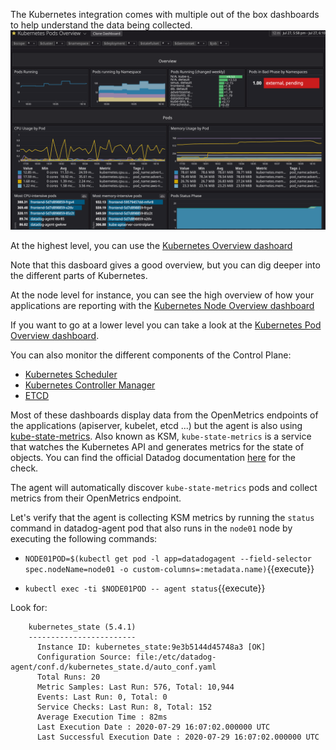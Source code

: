The Kubernetes integration comes with multiple out of the box dashboards to help understand the data being collected. 
![Screenshot of Kubernetes Dashboard](./assets/k8sdashboard.png)


At the highest level, you can use the [Kubernetes Overview dashoard](https://app.datadoghq.com/screen/integration/86/kubernetes---overview)

Note that this dasboard gives a good overview, but you can dig deeper into the different parts of Kubernetes.

At the node level for instance, you can see the high overview of how your applications are reporting with the [Kubernetes Node Overview dashboard](https://app.datadoghq.com/screen/integration/30340/kubernetes-nodes-overview)

If you want to go at a lower level you can take a look at the [Kubernetes Pod Overview dashboard](https://app.datadoghq.com/screen/integration/30322).

You can also monitor the different components of the Control Plane:

* [Kubernetes Scheduler](https://app.datadoghq.com/screen/integration/30270/kubernetes-scheduler)
* [Kubernetes Controller Manager](https://app.datadoghq.com/screen/integration/30271/kubernetes-controller-manager)
* [ETCD](https://app.datadoghq.com/screen/integration/30289/etcd-overview)

Most of these dashboards display data from the OpenMetrics endpoints of the applications (apiserver, kubelet, etcd ...) but the agent is also using [kube-state-metrics](https://github.com/kubernetes/kube-state-metrics). Also known as KSM, `kube-state-metrics` is a service that watches the Kubernetes API and generates metrics for the state of objects. You can find the official Datadog documentation [here](https://docs.datadoghq.com/integrations/kubernetes/#setup-kubernetes-state) for the check.

The agent will automatically discover `kube-state-metrics` pods and collect metrics from their OpenMetrics endpoint.

Let's verify that the agent is collecting KSM metrics by running the `status` command in datadog-agent pod that also runs in the `node01` node by executing the following commands:

* `NODE01POD=$(kubectl get pod -l app=datadogagent --field-selector spec.nodeName=node01 -o custom-columns=:metadata.name)`{{execute}}

* `kubectl exec -ti $NODE01POD -- agent status`{{execute}}

Look for:

```
    kubernetes_state (5.4.1)
    ------------------------
      Instance ID: kubernetes_state:9e3b5144d45748a3 [OK]
      Configuration Source: file:/etc/datadog-agent/conf.d/kubernetes_state.d/auto_conf.yaml
      Total Runs: 20
      Metric Samples: Last Run: 576, Total: 10,944
      Events: Last Run: 0, Total: 0
      Service Checks: Last Run: 8, Total: 152
      Average Execution Time : 82ms
      Last Execution Date : 2020-07-29 16:07:02.000000 UTC
      Last Successful Execution Date : 2020-07-29 16:07:02.000000 UTC
```